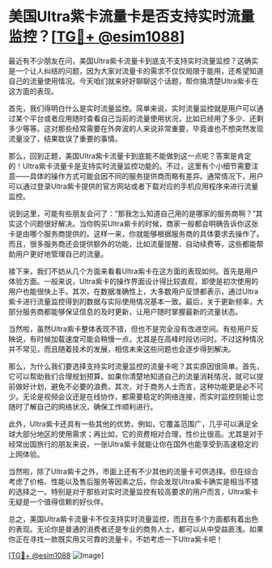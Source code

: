 # 美国Ultra紫卡流量卡是否支持实时流量监控？[[TG💪+ @esim1088](https://t.me/s/esim1088)]

最近有不少朋友在问，美国Ultra紫卡流量卡到底支不支持实时流量监控？这确实是一个让人纠结的问题，因为大家对流量卡的需求不仅仅局限于能用，还希望知道自己的流量使用情况。今天咱们就来好好聊聊这个话题，帮你搞清楚Ultra紫卡在这方面的表现。

首先，我们得明白什么是实时流量监控。简单来说，实时流量监控就是用户可以通过某个平台或者应用随时查看自己当前的流量使用状况，比如已经用了多少、还剩多少等等。这对那些经常需要在外奔波的人来说非常重要，毕竟谁也不想突然发现流量没了，结果耽误了重要的事情。

那么，回到正题，美国Ultra紫卡流量卡到底能不能做到这一点呢？答案是肯定的！Ultra紫卡流量卡是支持实时流量监控功能的。不过，这里有个小细节需要注意——具体的操作方式可能会因不同的服务提供商而略有差异。通常情况下，用户可以通过登录Ultra紫卡提供的官方网站或者下载对应的手机应用程序来进行流量监控。

说到这里，可能有些朋友会问了：“那我怎么知道自己用的是哪家的服务商啊？”其实这个问题很好解决。当你购买Ultra紫卡的时候，商家一般都会明确告诉你这张卡是由哪个服务商提供的。这样一来，你就能够根据服务商的具体要求去操作了。而且，很多服务商还会提供额外的功能，比如流量提醒、自动续费等，这些都能帮助用户更好地管理自己的流量。

接下来，我们不妨从几个方面来看看Ultra紫卡在这方面的表现如何。首先是用户体验方面。一般来说，Ultra紫卡的操作界面设计得比较直观，即使是初次使用的用户也能很快上手。其次，在数据准确性上，大多数用户反馈都表示，通过Ultra紫卡进行流量监控得到的数据与实际使用情况基本一致。最后，关于更新频率，大部分服务商都能够保证信息的及时更新，让用户随时掌握最新的流量状态。

当然啦，虽然Ultra紫卡整体表现不错，但也不是完全没有改进空间。有些用户反映说，有时候加载速度可能会稍慢一点，尤其是在高峰时段访问时。不过这种情况并不常见，而且随着技术的发展，相信未来这些问题也会逐步得到解决。

那么，为什么我们要选择支持实时流量监控的流量卡呢？其实原因很简单。首先，它可以帮助我们合理规划预算。如果你清楚地知道自己的流量消耗情况，就可以提前做好计划，避免不必要的浪费。其次，对于商务人士而言，这种功能更是必不可少。无论是视频会议还是在线协作，都需要稳定的网络连接，而实时监控则能让您随时了解自己的网络状况，确保工作顺利进行。

此外，Ultra紫卡还具有一些其他的优势。例如，它覆盖范围广，几乎可以满足全球大部分地区的使用需求；再比如，它的资费相对合理，性价比很高。尤其是对于经常出国旅行的朋友来说，一张Ultra紫卡就能让你在国外也能享受到高速稳定的上网体验。

当然啦，除了Ultra紫卡之外，市面上还有不少其他的流量卡可供选择。但在综合考虑了价格、性能以及售后服务等因素之后，你会发现Ultra紫卡确实是相当不错的选择之一。特别是对于那些对实时流量监控有较高要求的用户而言，Ultra紫卡无疑是一个值得信赖的好伙伴。

总之，美国Ultra紫卡流量卡不仅支持实时流量监控，而且在多个方面都有着出色的表现。无论你是普通的消费者还是专业的商务人士，都可以从中受益匪浅。如果你正在寻找一款既实用又可靠的流量卡，不妨考虑一下Ultra紫卡吧！

[[TG💪+ @esim1088](https://t.me/s/esim1088) ![Image](https://i.postimg.cc/4NQfJmqS/Snipaste-2025-05-13-00-14-12.png)]